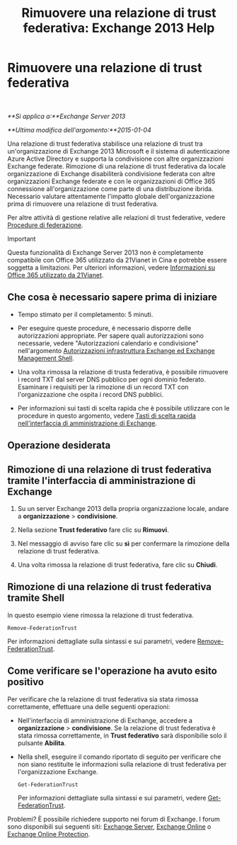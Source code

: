﻿---
title: 'Rimuovere una relazione di trust federativa: Exchange 2013 Help'
TOCTitle: Rimuovere una relazione di trust federativa
ms:assetid: dc4d126d-b567-470d-a5d0-e1402bf8f369
ms:mtpsurl: https://technet.microsoft.com/it-it/library/JJ657500(v=EXCHG.150)
ms:contentKeyID: 50481848
ms.date: 05/22/2018
mtps_version: v=EXCHG.150
ms.translationtype: MT
---

# Rimuovere una relazione di trust federativa

 

_**Si applica a:**Exchange Server 2013_

_**Ultima modifica dell'argomento:**2015-01-04_

Una relazione di trust federativa stabilisce una relazione di trust tra un'organizzazione di Exchange 2013 Microsoft e il sistema di autenticazione Azure Active Directory e supporta la condivisione con altre organizzazioni Exchange federate. Rimozione di una relazione di trust federativa da locale organizzazione di Exchange disabiliterà condivisione federata con altre organizzazioni Exchange federate e con le organizzazioni di Office 365 connessione all'organizzazione come parte di una distribuzione ibrida. Necessario valutare attentamente l'impatto globale dell'organizzazione prima di rimuovere una relazione di trust federativa.

Per altre attività di gestione relative alle relazioni di trust federative, vedere [Procedure di federazione](federation-procedures-exchange-2013-help.md).


> [!IMPORTANT]
> Questa funzionalità di Exchange Server 2013 non è completamente compatibile con Office 365 utilizzato da 21Vianet in Cina e potrebbe essere soggetta a limitazioni. Per ulteriori informazioni, vedere <A href="https://go.microsoft.com/fwlink/?linkid=313640">Informazioni su Office 365 utilizzato da 21Vianet</A>.



## Che cosa è necessario sapere prima di iniziare

  - Tempo stimato per il completamento: 5 minuti.

  - Per eseguire queste procedure, è necessario disporre delle autorizzazioni appropriate. Per sapere quali autorizzazioni sono necessarie, vedere "Autorizzazioni calendario e condivisione" nell'argomento [Autorizzazioni infrastruttura Exchange ed Exchange Management Shell](exchange-and-shell-infrastructure-permissions-exchange-2013-help.md).

  - Una volta rimossa la relazione di trusta federativa, è possibile rimuovere i record TXT dal server DNS pubblico per ogni dominio federato. Esaminare i requisiti per la rimozione di un record TXT con l'organizzazione che ospita i record DNS pubblici.

  - Per informazioni sui tasti di scelta rapida che è possibile utilizzare con le procedure in questo argomento, vedere [Tasti di scelta rapida nell'interfaccia di amministrazione di Exchange](keyboard-shortcuts-in-the-exchange-admin-center-exchange-online-protection-help.md).

## Operazione desiderata

## Rimozione di una relazione di trust federativa tramite l'interfaccia di amministrazione di Exchange

1.  Su un server Exchange 2013 della propria organizzazione locale, andare a **organizzazione** \> **condivisione**.

2.  Nella sezione **Trust federativo** fare clic su **Rimuovi**.

3.  Nel messaggio di avviso fare clic su **sì** per confermare la rimozione della relazione di trust federativa.

4.  Una volta rimossa la relazione di trust federativa, fare clic su **Chiudi**.

## Rimozione di una relazione di trust federativa tramite Shell

In questo esempio viene rimossa la relazione di trust federativa.

    Remove-FederationTrust

Per informazioni dettagliate sulla sintassi e sui parametri, vedere [Remove-FederationTrust](https://technet.microsoft.com/it-it/library/dd351153\(v=exchg.150\)).

## Come verificare se l'operazione ha avuto esito positivo

Per verificare che la relazione di trust federativa sia stata rimossa correttamente, effettuare una delle seguenti operazioni:

  - Nell'interfaccia di amministrazione di Exchange, accedere a **organizzazione** \> **condivisione**. Se la relazione di trust federativa è stata rimossa correttamente, in **Trust federativo** sarà disponibilie solo il pulsante **Abilita**.

  - Nella shell, eseguire il comando riportato di seguito per verificare che non siano restituite le informazioni sulla relazione di trust federativa per l'organizzazione Exchange.
    
        Get-FederationTrust
    
    Per informazioni dettagliate sulla sintassi e sui parametri, vedere [Get-FederationTrust](https://technet.microsoft.com/it-it/library/dd351262\(v=exchg.150\)).

Problemi? È possibile richiedere supporto nei forum di Exchange. I forum sono disponibili sui seguenti siti: [Exchange Server](https://go.microsoft.com/fwlink/p/?linkid=60612), [Exchange Online](https://go.microsoft.com/fwlink/p/?linkid=267542) o [Exchange Online Protection](https://go.microsoft.com/fwlink/p/?linkid=285351).

